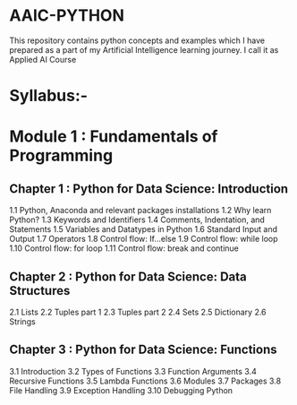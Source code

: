# AAIC-PYTHON
This repository contains python concepts and examples which I have prepared as a part of my Artificial Intelligence learning journey. I call it as Applied AI Course

Syllabus:-
==========
Module 1 : Fundamentals of Programming
======================================
Chapter 1 : Python for Data Science: Introduction
-------------------------------------------------
1.1 Python, Anaconda and relevant packages installations
1.2 Why learn Python?
1.3 Keywords and Identifiers
1.4 Comments, Indentation, and Statements
1.5 Variables and Datatypes in Python
1.6 Standard Input and Output
1.7 Operators
1.8 Control flow: If...else
1.9 Control flow: while loop
1.10 Control flow: for loop
1.11 Control flow: break and continue

Chapter 2 : Python for Data Science: Data Structures
----------------------------------------------------
2.1 Lists
2.2 Tuples part 1
2.3 Tuples part 2
2.4 Sets
2.5 Dictionary
2.6 Strings

Chapter 3 : Python for Data Science: Functions
----------------------------------------------
3.1 Introduction
3.2 Types of Functions
3.3 Function Arguments
3.4 Recursive Functions
3.5 Lambda Functions
3.6 Modules
3.7 Packages
3.8 File Handling
3.9 Exception Handling
3.10 Debugging Python
